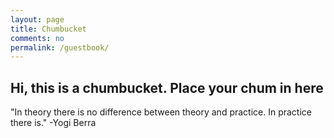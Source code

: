 ```yaml
---
layout: page
title: Chumbucket
comments: no
permalink: /guestbook/
---
```

## Hi, this is a chumbucket. Place your chum in here

"In theory there is no difference between theory and practice. In practice there is." -Yogi Berra
